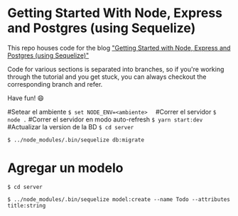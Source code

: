 # Getting Started With Node, Express and Postgres (using Sequelize)

This repo houses code for the blog ["Getting Started with Node, Express and Postgres (using Sequelize)"](https://scotch.io/tutorials/getting-started-with-node-express-and-postgres-using-sequelize)

Code for various sections is separated into branches, so if you're working through the tutorial and you get stuck, you can always checkout the corresponding branch and refer.

Have fun! 😄


#Setear el ambiente
`
$ set NODE_ENV=<ambiente>  
`
#Correr el servidor
`
$ node .
`
#Correr el servidor en modo auto-refresh
`
$ yarn start:dev
`
#Actualizar la version de la BD
`
$ cd server
`

`
 $ ../node_modules/.bin/sequelize db:migrate 
`

# Agregar un modelo
`
$ cd server
`

`
 $ ../node_modules/.bin/sequelize model:create --name Todo --attributes title:string
`